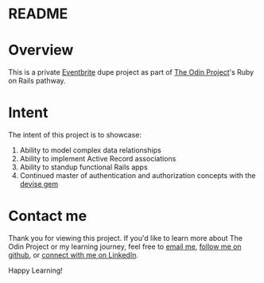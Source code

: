 # README

# Overview

This is a private [Eventbrite](https://www.eventbrite.com/) dupe project as part of [The Odin Project](https://www.theodinproject.com)'s Ruby on Rails pathway. 

# Intent
The intent of this project is to showcase:

1. Ability to model complex data relationships
2. Ability to implement Active Record associations
3. Ability to standup functional Rails apps
4. Continued master of authentication and authorization concepts with the [devise gem](https://github.com/heartcombo/devise)

# Contact me
Thank you for viewing this project. If you'd like to learn more about The Odin Project or my learning journey, feel free to [email me](mailto:jonathan.m.meneses@gmail.com?subject=Private%20Events%20Project), [follow me on github](https://github.com/jonathanmeneses), or [connect with me on LinkedIn](https://www.linkedin.com/in/jonathan-m-meneses/). 

Happy Learning!


